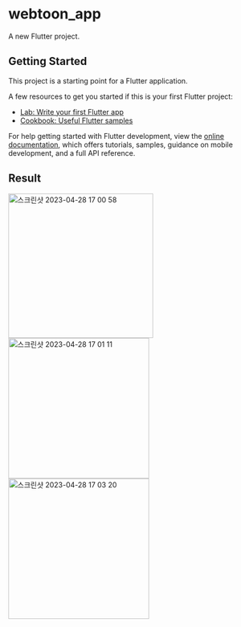 # webtoon_app

A new Flutter project.

## Getting Started

This project is a starting point for a Flutter application.

A few resources to get you started if this is your first Flutter project:

- [Lab: Write your first Flutter app](https://docs.flutter.dev/get-started/codelab)
- [Cookbook: Useful Flutter samples](https://docs.flutter.dev/cookbook)

For help getting started with Flutter development, view the
[online documentation](https://docs.flutter.dev/), which offers tutorials,
samples, guidance on mobile development, and a full API reference.

## Result
<div>
<img width="288" alt="스크린샷 2023-04-28 17 00 58" src="https://user-images.githubusercontent.com/75934088/235090429-79363f5c-12f9-4274-9d44-47c56ba59757.png">
<img width="280" alt="스크린샷 2023-04-28 17 01 11" src="https://user-images.githubusercontent.com/75934088/235090475-edeba465-9c3d-440f-8c8c-cff321be419a.png">
<img width="280" alt="스크린샷 2023-04-28 17 03 20" src="https://user-images.githubusercontent.com/75934088/235090947-144e2fe9-9739-40cf-9643-0a1103d0551b.png">


</div>
